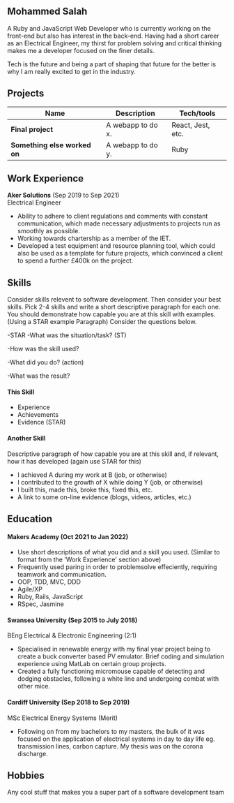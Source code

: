 ## Mohammed Salah

A Ruby and JavaScript Web Developer who is currently working on the front-end but also has interest in the back-end. Having had a short career as an Electrical Engineer, my thirst for problem solving and critical thinking makes me a developer focused on the finer details. 

Tech is the future and being a part of shaping that future for the better is why I am really excited to get in the industry. 

## Projects

| Name                         | Description       | Tech/tools        |
| ---------------------------- | ----------------- | ----------------- |
| **Final project**            | A webapp to do x. | React, Jest, etc. |
| **Something else worked on** | A webapp to do y. | Ruby              |

## Work Experience

**Aker Solutions** (Sep 2019 to Sep 2021)  
Electrical Engineer

- Ability to adhere to client regulations and comments with constant communication,         which made necessary adjustments to projects run as smoothly as possible.
- Working towards chartership as a member of the IET.
- Developed a test equipment and resource planning tool, which could also be used as a template
for future projects, which convinced a client to spend a further £400k on the project.


## Skills

Consider skills relevent to software development. Then consider your best skills. Pick 2-4 skills and write a short descriptive paragraph for each one. You should demonstrate how capable you are at this skill with examples.
(Using a STAR example Paragraph) Consider the questions below.

-STAR
-What was the situation/task? (ST)

-How was the skill used?

-What did you do? (action)

-What was the result?


#### This Skill

- Experience
- Achievements
- Evidence (STAR)

#### Another Skill

Descriptive paragraph of how capable you are at this skill and, if relevant, how it has developed (again use STAR for this)

- I achieved A during my work at B (job, or otherwise)
- I contributed to the growth of X while doing Y (job, or otherwise)
- I built this, made this, broke this, fixed this, etc.
- A link to some on-line evidence (blogs, videos, articles, etc.)

## Education

#### Makers Academy (Oct 2021 to Jan 2022)
- Use short descriptions of what you did and a skill you used. (Similar to format from the 'Work Experience' section above)
- Frequently used paring in order to problemsolve effeciently, requiring teamwork and communication. 
- OOP, TDD, MVC, DDD
- Agile/XP
- Ruby, Rails, JavaScript
- RSpec, Jasmine

#### Swansea University (Sep 2015 to July 2018)
BEng Electrical & Electronic Engineering (2:1)
- Specialised in renewable energy with my final year project being to create a buck converter based PV emulator. Brief coding and simulation experience using MatLab on certain group projects.
- Created a fully functioning micromouse capable of detecting and dodging obstacles, following a white line and undergoing combat with other mice. 

#### Cardiff University (Sep 2018 to Sep 2019)
MSc Electrical Energy Systems (Merit)
- Following on from my bachelors to my masters, the bulk of it was focused on the application of electrical systems in day to day life eg. transmission lines, carbon capture. My thesis was on the corona discharge. 

## Hobbies

Any cool stuff that makes you a super part of a software development team

